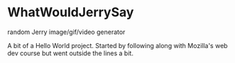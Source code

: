 # WhatWouldJerrySay
random Jerry image/gif/video generator

A bit of a Hello World project. Started by following along with Mozilla's web dev course but went outside the lines a bit.
